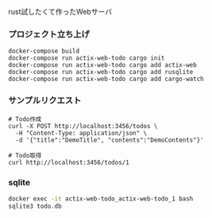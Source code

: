 rust試したくて作ったWebサーバ

### プロジェクト立ち上げ
```
docker-compose build
docker-compose run actix-web-todo cargo init
docker-compose run actix-web-todo cargo add actix-web
docker-compose run actix-web-todo cargo add rusqlite
docker-compose run actix-web-todo cargo add cargo-watch
```

### サンプルリクエスト
```
# Todo作成
curl -X POST http://localhost:3456/todos \
  -H "Content-Type: application/json" \
  -d '{"title":"DemoTitle", "contents":"DemoContents"}'

# Todo取得
curl http://localhost:3456/todos/1
```

### sqlite
```bash
docker exec -it actix-web-todo_actix-web-todo_1 bash
sqlite3 todo.db
```

